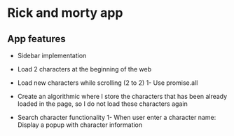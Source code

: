 # Rick and morty app

## App features

- Sidebar implementation

- Load 2 characters at the beginning of the web
- Load new characters while scrolling (2 to 2)
  1- Use promise.all

- Create an algorithmic where I store the characters that has been already loaded in the page,
  so I do not load these characters again

- Search character functionality
  1- When user enter a character name: Display a popup with character information
